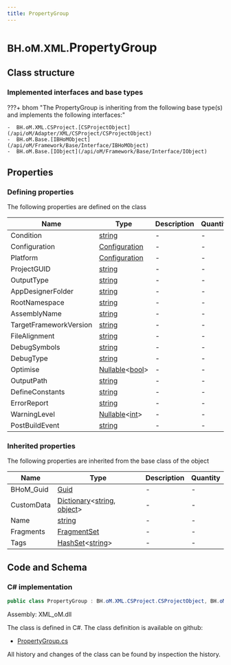 ```yaml
---
title: PropertyGroup
---
```


# <small>BH.oM.XML.</small>**PropertyGroup**



## Class structure

### Implemented interfaces and base types

???+ bhom "The PropertyGroup is inheriting from the following base type(s) and implements the following interfaces:"

    -  BH.oM.XML.CSProject.[CSProjectObject](/api/oM/Adapter/XML/CSProject/CSProjectObject)
    -  BH.oM.Base.[IBHoMObject](/api/oM/Framework/Base/Interface/IBHoMObject)
    -  BH.oM.Base.[IObject](/api/oM/Framework/Base/Interface/IObject)


## Properties



### Defining properties

The following properties are defined on the class

| Name             | Type             | Description      | Quantity         |
|------------------|------------------|------------------|------------------|
| Condition | [string](https://learn.microsoft.com/en-us/dotnet/api/System.String?view=netstandard-2.0) | - | - |
| Configuration | [Configuration](/api/oM/Adapter/XML/CSProject/PropertyGroup/Configuration) | - | - |
| Platform | [Configuration](/api/oM/Adapter/XML/CSProject/PropertyGroup/Configuration) | - | - |
| ProjectGUID | [string](https://learn.microsoft.com/en-us/dotnet/api/System.String?view=netstandard-2.0) | - | - |
| OutputType | [string](https://learn.microsoft.com/en-us/dotnet/api/System.String?view=netstandard-2.0) | - | - |
| AppDesignerFolder | [string](https://learn.microsoft.com/en-us/dotnet/api/System.String?view=netstandard-2.0) | - | - |
| RootNamespace | [string](https://learn.microsoft.com/en-us/dotnet/api/System.String?view=netstandard-2.0) | - | - |
| AssemblyName | [string](https://learn.microsoft.com/en-us/dotnet/api/System.String?view=netstandard-2.0) | - | - |
| TargetFrameworkVersion | [string](https://learn.microsoft.com/en-us/dotnet/api/System.String?view=netstandard-2.0) | - | - |
| FileAlignment | [string](https://learn.microsoft.com/en-us/dotnet/api/System.String?view=netstandard-2.0) | - | - |
| DebugSymbols | [string](https://learn.microsoft.com/en-us/dotnet/api/System.String?view=netstandard-2.0) | - | - |
| DebugType | [string](https://learn.microsoft.com/en-us/dotnet/api/System.String?view=netstandard-2.0) | - | - |
| Optimise | [Nullable](https://learn.microsoft.com/en-us/dotnet/api/System.Nullable-1?view=netstandard-2.0)&lt;[bool](https://learn.microsoft.com/en-us/dotnet/api/System.Boolean?view=netstandard-2.0)&gt; | - | - |
| OutputPath | [string](https://learn.microsoft.com/en-us/dotnet/api/System.String?view=netstandard-2.0) | - | - |
| DefineConstants | [string](https://learn.microsoft.com/en-us/dotnet/api/System.String?view=netstandard-2.0) | - | - |
| ErrorReport | [string](https://learn.microsoft.com/en-us/dotnet/api/System.String?view=netstandard-2.0) | - | - |
| WarningLevel | [Nullable](https://learn.microsoft.com/en-us/dotnet/api/System.Nullable-1?view=netstandard-2.0)&lt;[int](https://learn.microsoft.com/en-us/dotnet/api/System.Int32?view=netstandard-2.0)&gt; | - | - |
| PostBuildEvent | [string](https://learn.microsoft.com/en-us/dotnet/api/System.String?view=netstandard-2.0) | - | - |


### Inherited properties
The following properties are inherited from the base class of the object

| Name             | Type             | Description      | Quantity         |
|------------------|------------------|------------------|------------------|
| BHoM_Guid | [Guid](https://learn.microsoft.com/en-us/dotnet/api/System.Guid?view=netstandard-2.0) | - | - |
| CustomData | [Dictionary](https://learn.microsoft.com/en-us/dotnet/api/System.Collections.Generic.Dictionary-2?view=netstandard-2.0)&lt;[string](https://learn.microsoft.com/en-us/dotnet/api/System.String?view=netstandard-2.0), [object](https://learn.microsoft.com/en-us/dotnet/api/System.Object?view=netstandard-2.0)&gt; | - | - |
| Name | [string](https://learn.microsoft.com/en-us/dotnet/api/System.String?view=netstandard-2.0) | - | - |
| Fragments | [FragmentSet](/api/oM/Framework/Base/FragmentSet) | - | - |
| Tags | [HashSet](https://learn.microsoft.com/en-us/dotnet/api/System.Collections.Generic.HashSet-1?view=netstandard-2.0)&lt;[string](https://learn.microsoft.com/en-us/dotnet/api/System.String?view=netstandard-2.0)&gt; | - | - |


## Code and Schema

### C# implementation

``` C# title="C#"
public class PropertyGroup : BH.oM.XML.CSProject.CSProjectObject, BH.oM.Base.IBHoMObject, BH.oM.Base.IObject
```

Assembly: XML_oM.dll

The class is defined in C#. The class definition is available on github:

- [PropertyGroup.cs](https://github.com/BHoM/XML_Toolkit/blob/develop/XML_oM/CSProject\PropertyGroup\PropertyGroup.cs)

All history and changes of the class can be found by inspection the history.

